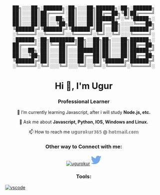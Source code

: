 <div align="center">
██╗░░░██╗░██████╗░██╗░░░██╗██████╗░██╗░██████╗
██║░░░██║██╔════╝░██║░░░██║██╔══██╗╚█║██╔════╝
██║░░░██║██║░░██╗░██║░░░██║██████╔╝░╚╝╚█████╗░
██║░░░██║██║░░╚██╗██║░░░██║██╔══██╗░░░░╚═══██╗
╚██████╔╝╚██████╔╝╚██████╔╝██║░░██║░░░██████╔╝
░╚═════╝░░╚═════╝░░╚═════╝░╚═╝░░╚═╝░░░╚═════╝░</div>
<div align="center">
░██████╗░██╗████████╗██╗░░██╗██╗░░░██╗██████╗░
██╔════╝░██║╚══██╔══╝██║░░██║██║░░░██║██╔══██╗
██║░░██╗░██║░░░██║░░░███████║██║░░░██║██████╦╝
██║░░╚██╗██║░░░██║░░░██╔══██║██║░░░██║██╔══██╗
╚██████╔╝██║░░░██║░░░██║░░██║╚██████╔╝██████╦╝
░╚═════╝░╚═╝░░░╚═╝░░░╚═╝░░╚═╝░╚═════╝░╚═════╝░</div>
<h1 align="center">Hi 👋, I'm Ugur</h1>
<h3 align="center">Professional Learner</h3>



<div align="center">

🌱 I’m currently learning Javascript, after i will study **Node.js, etc.**

💬 Ask me about **Javascript, Python, IOS, Windows and Linux.**

📫 How to reach me 𝕦𝕘𝕦𝕣𝕠𝕜𝕦𝕣𝟛𝟞𝟝 @ 𝕙𝕠𝕥𝕞𝕒𝕚𝕝.𝕔𝕠𝕞
  </div>



<h3 align="center">Other way to Connect with me:</h3>
<p align="center">
<a href="https://www.linkedin.com/in/ugurokur/" target="blank"><img align="center" src="https://velanovascular.com/wp-content/uploads/2020/06/LinkedIn.png" alt="ugurokur" height="30" width="30" /></a>
  <a href="https://twitter.com/murderuo" rel="follow"><img src="https://raw.githubusercontent.com/tusharsadhwani/tusharsadhwani/master/icons/twitter.svg" height="32" width="32" style="max-width: 100%;"></a>

</p>

<p align="center">
<h3 align="center">Tools:</h3>
<a href="https://code.visualstudio.com/" target="_blank"> <img src="https://upload.wikimedia.org/wikipedia/commons/thumb/9/9a/Visual_Studio_Code_1.35_icon.svg/1024px-Visual_Studio_Code_1.35_icon.svg.png" alt="vscode" width="30" height="30"/> </a>


</p>
